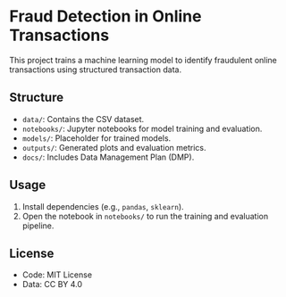 
# Fraud Detection in Online Transactions

This project trains a machine learning model to identify fraudulent online transactions using structured transaction data.

## Structure

- `data/`: Contains the CSV dataset.
- `notebooks/`: Jupyter notebooks for model training and evaluation.
- `models/`: Placeholder for trained models.
- `outputs/`: Generated plots and evaluation metrics.
- `docs/`: Includes Data Management Plan (DMP).

## Usage

1. Install dependencies (e.g., `pandas`, `sklearn`).
2. Open the notebook in `notebooks/` to run the training and evaluation pipeline.

## License

- Code: MIT License
- Data: CC BY 4.0
